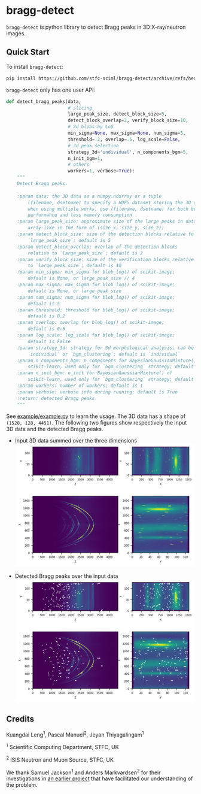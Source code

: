 # bragg-detect

`bragg-detect` is python library to detect Bragg peaks in 3D X-ray/neutron images.



## Quick Start

To install `bragg-detect`:

```bash
pip install https://github.com/stfc-sciml/bragg-detect/archive/refs/heads/main.zip
```

`bragg-detect` only has one user API:

```python
def detect_bragg_peaks(data,
                       # slicing
                       large_peak_size, detect_block_size=5,
                       detect_block_overlap=2, verify_block_size=10,
                       # 2d blobs by LoG
                       min_sigma=None, max_sigma=None, num_sigma=5,
                       threshold=.2, overlap=.5, log_scale=False,
                       # 3d peak selection
                       strategy_3d='individual', n_components_bgm=5,
                       n_init_bgm=1,
                       # others
                       workers=1, verbose=True):
    """
    Detect Bragg peaks.

    :param data: the 3D data as a numpy.ndarray or a tuple
        (filename, dsetname) to specify a HDF5 dataset storing the 3D data;
        when using multiple works, use (filename, dsetname) for both better
        performance and less memory consumption
    :param large_peak_size: approximate size of the large peaks in data,
        array-like in the form of (size_x, size_y, size_z);
    :param detect_block_size: size of the detection blocks relative to
        `large_peak_size`; default is 5
    :param detect_block_overlap: overlap of the detection blocks
        relative to `large_peak_size`; default is 2
    :param verify_block_size: size of the verification blocks relative
        to `large_peak_size`; default is 10
    :param min_sigma: min_sigma for blob_log() of scikit-image;
        default is None, or large_peak_size // 4
    :param max_sigma: max_sigma for blob_log() of scikit-image;
        default is None, or large_peak_size
    :param num_sigma: num_sigma for blob_log() of scikit-image;
        default is 5
    :param threshold: threshold for blob_log() of scikit-image;
        default is 0.2
    :param overlap: overlap for blob_log() of scikit-image;
        default is 0.5
    :param log_scale: log_scale for blob_log() of scikit-image;
        default is False
    :param strategy_3d: strategy for 3d morphological analysis; can be
        `individual` or `bgm_clustering`; default is `individual`
    :param n_components_bgm: n_components for BayesianGaussianMixture() of
        scikit-learn, used only for `bgm_clustering` strategy; default is 5
    :param n_init_bgm: n_init for BayesianGaussianMixture() of
        scikit-learn, used only for `bgm_clustering` strategy; default is 1
    :param workers: number of workers; default is 1
    :param verbose: verbose info during running; default is True
    :return: detected Bragg peaks
    """
```

See [example/example.py](example/example.py) to learn the usage. 
The 3D data has a shape of `(1520, 128, 4451)`. The following two figures
show respectively the input 3D data and the detected Bragg peaks.


* Input 3D data summed over the three dimensions
![input](example/result/input_image.png)


* Detected Bragg peaks over the input data
![output](example/result/peaks_on_image.png)


## Credits
Kuangdai Leng<sup>1</sup>, Pascal Manuel<sup>2</sup>, Jeyan Thiyagalingam<sup>1</sup>

<sup>1</sup> Scientific Computing Department, STFC, UK

<sup>2</sup> ISIS Neutron and Muon Source, STFC, UK

We thank Samuel Jackson<sup>1</sup> and Anders Markvardsen<sup>2</sup> for their 
investigations in [an earlier project](https://github.com/ISISScientificComputing/ml-peak-finding) 
that have facilitated our understanding of the problem.
